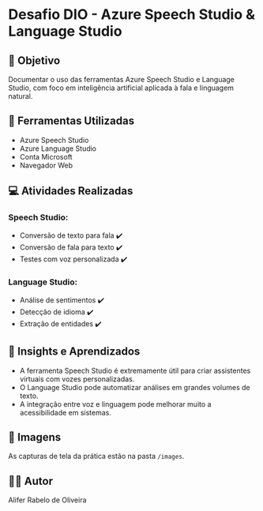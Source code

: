 # Desafio DIO - Azure Speech Studio & Language Studio

## 🎯 Objetivo
Documentar o uso das ferramentas Azure Speech Studio e Language Studio, com foco em inteligência artificial aplicada à fala e linguagem natural.

## 🧪 Ferramentas Utilizadas
- Azure Speech Studio
- Azure Language Studio
- Conta Microsoft
- Navegador Web

## 💻 Atividades Realizadas

### Speech Studio:
- Conversão de texto para fala ✔️
- Conversão de fala para texto ✔️
- Testes com voz personalizada ✔️

### Language Studio:
- Análise de sentimentos ✔️
- Detecção de idioma ✔️
- Extração de entidades ✔️

## 📝 Insights e Aprendizados
- A ferramenta Speech Studio é extremamente útil para criar assistentes virtuais com vozes personalizadas.
- O Language Studio pode automatizar análises em grandes volumes de texto.
- A integração entre voz e linguagem pode melhorar muito a acessibilidade em sistemas.

## 📸 Imagens
As capturas de tela da prática estão na pasta `/images`.

## 👨‍💻 Autor
Alifer Rabelo de Oliveira

